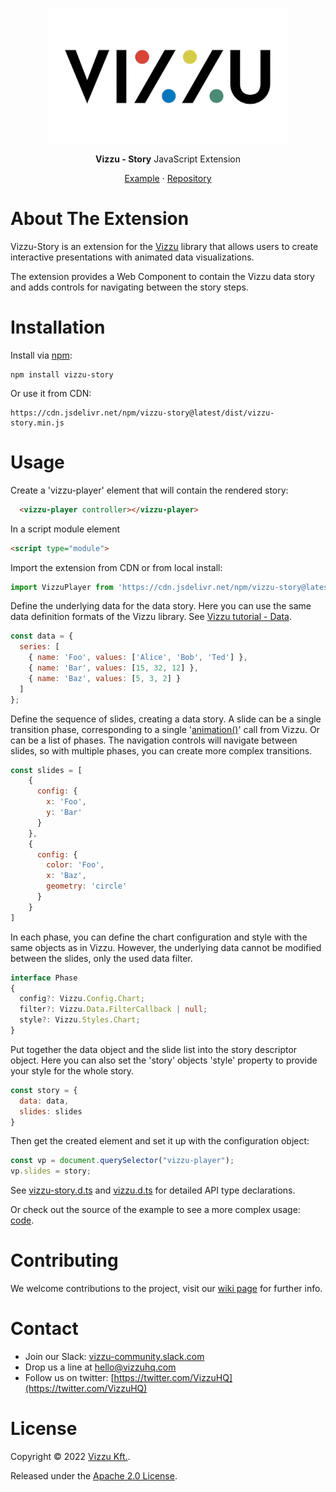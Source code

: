 <p align="center">
  <a href="https://github.com/vizzuhq/vizzu-lib">
    <img src="https://github.com/vizzuhq/vizzu-lib-doc/raw/main/docs/readme/infinite-60.gif" alt="Vizzu" />
  </a>
  <p align="center"><b>Vizzu - Story</b> JavaScript Extension</p>
  <p align="center">
    <a href="https://vizzuhq.github.io/vizzu-ext-js-story/docs/">Example</a>
    · <a href="https://github.com/vizzuhq/vizzu-ext-js-story/">Repository</a>
  </p>
</p>

# About The Extension

Vizzu-Story is an extension for the [Vizzu](https://github.com/vizzuhq/vizzu-lib)
library that allows users to create interactive presentations with animated data 
visualizations.

The extension provides a Web Component to contain the Vizzu data story and adds 
controls for navigating between the story steps.

# Installation

Install via [npm](https://www.npmjs.com/package/vizzu-story):

    npm install vizzu-story

Or use it from CDN:

    https://cdn.jsdelivr.net/npm/vizzu-story@latest/dist/vizzu-story.min.js

# Usage

Create a 'vizzu-player' element that will contain the rendered story:

```html
  <vizzu-player controller></vizzu-player>
```

In a script module element

```html
<script type="module">
```

Import the extension from CDN or from local install:

```javascript
import VizzuPlayer from 'https://cdn.jsdelivr.net/npm/vizzu-story@latest/dist/vizzu-story.min.js';
```

Define the underlying data for the data story. Here you can use the same data 
definition formats of the Vizzu library. 
See [Vizzu tutorial - Data](https://lib.vizzuhq.com/latest/#chapter-0.1).

```javascript
const data = {
  series: [
    { name: 'Foo', values: ['Alice', 'Bob', 'Ted'] },
    { name: 'Bar', values: [15, 32, 12] },
    { name: 'Baz', values: [5, 3, 2] }
  ]
};
```

Define the sequence of slides, creating a data story. A slide can be a single 
transition phase, corresponding to a single '[animation()](https://lib.vizzuhq.com/latest/#chapter-0.0)' call from Vizzu.
Or can be a list of phases. The navigation controls will navigate between slides,
so with multiple phases, you can create more complex transitions.

```javascript
const slides = [
    {
      config: {
        x: 'Foo',
        y: 'Bar'
      }
    },
    {
      config: {
        color: 'Foo',
        x: 'Baz', 
        geometry: 'circle' 
      }
    }
]
```

In each phase, you can define the chart configuration and style with the same
objects as in Vizzu. However, the underlying data cannot be modified between the
slides, only the used data filter.

```typescript
interface Phase
{
  config?: Vizzu.Config.Chart;
  filter?: Vizzu.Data.FilterCallback | null;
  style?: Vizzu.Styles.Chart;
}
```

Put together the data object and the slide list into the story descriptor object.
Here you can also set the 'story' objects 'style' property to provide your style
for the whole story.

```javascript
const story = {
  data: data,
  slides: slides
}
```

Then get the created element and set it up with the configuration object:

```javascript
const vp = document.querySelector("vizzu-player");
vp.slides = story;
```

See [vizzu-story.d.ts](https://github.com/vizzuhq/vizzu-ext-js-story/blob/main/src/vizzu-story.d.ts) 
and [vizzu.d.ts](https://cdn.jsdelivr.net/npm/vizzu@latest/dist/vizzu.d.ts) for detailed API type declarations.

Or check out the source of the example to see a more complex usage:
[code](https://github.com/vizzuhq/vizzu-ext-js-story/blob/main/docs/index.js).

# Contributing

We welcome contributions to the project, visit our [wiki page](https://github.com/vizzuhq/vizzu-lib/wiki) for further info.

# Contact

* Join our Slack: [vizzu-community.slack.com](https://join.slack.com/t/vizzu-community/shared_invite/zt-w2nqhq44-2CCWL4o7qn2Ns1EFSf9kEg)
* Drop us a line at hello@vizzuhq.com
* Follow us on twitter: [https://twitter.com/VizzuHQ](https://twitter.com/VizzuHQ)

# License

Copyright © 2022 [Vizzu Kft.](https://vizzuhq.com).

Released under the [Apache 2.0 License](https://github.com/vizzuhq/vizzu-lib/blob/main/LICENSE).

